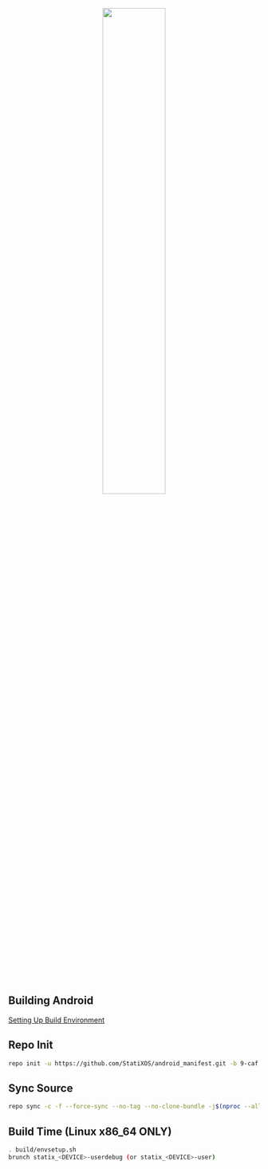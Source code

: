 [<center><img src="https://i.imgur.com/osNyVek.png" height="50%" width="50%;"/></center>](https://github.com/StatiXOS)

## Building Android ##
[Setting Up Build Environment](https://raw.githubusercontent.com/nathanchance/Android-Tools/master/Guides/Building_AOSP.txt)

## Repo Init ##
```bash
repo init -u https://github.com/StatiXOS/android_manifest.git -b 9-caf
```
## Sync Source ##
```bash
repo sync -c -f --force-sync --no-tag --no-clone-bundle -j$(nproc --all) --optimized-fetch --prune
```
## Build Time (Linux x86_64 ONLY) ##
```bash
. build/envsetup.sh
brunch statix_<DEVICE>-userdebug (or statix_<DEVICE>-user)
```
